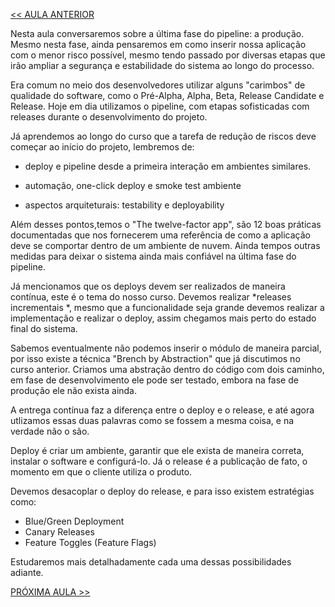 [<< AULA ANTERIOR](https://github.com/pvreboucas/entrega-continua-cd/blob/aula-05/aulas/3-Stage%20de%20Teste%20de%20Carga.md)



Nesta aula conversaremos sobre a última fase do pipeline: a produção. Mesmo nesta fase, ainda pensaremos em como inserir nossa aplicação com o menor risco possível, mesmo tendo passado por diversas etapas que irão ampliar a segurança e estabilidade do sistema ao longo do processo.

Era comum no meio dos desenvolvedores utilizar alguns "carimbos" de qualidade do software, como o Pré-Alpha, Alpha, Beta, Release Candidate e Release. Hoje em dia utilizamos o pipeline, com etapas sofisticadas com releases durante o desenvolvimento do projeto.

Já aprendemos ao longo do curso que a tarefa de redução de riscos deve começar ao início do projeto, lembremos de:

* deploy e pipeline desde a primeira interação em ambientes similares.

* automação, one-click deploy e smoke test ambiente

* aspectos arquiteturais: testability e deployability

Além desses pontos,temos o "The twelve-factor app", são 12 boas práticas documentadas que nos fornecerem uma referência de como a aplicação deve se comportar dentro de um ambiente de nuvem. Ainda tempos outras medidas para deixar o sistema ainda mais confiável na última fase do pipeline.

Já mencionamos que os deploys devem ser realizados de maneira contínua, este é o tema do nosso curso. Devemos realizar *releases incrementais *, mesmo que a funcionalidade seja grande devemos realizar a implementação e realizar o deploy, assim chegamos mais perto do estado final do sistema.

Sabemos eventualmente não podemos inserir o módulo de maneira parcial, por isso existe a técnica "Brench by Abstraction" que já discutimos no curso anterior. Criamos uma abstração dentro do código com dois caminho, em fase de desenvolvimento ele pode ser testado, embora na fase de produção ele não exista ainda.

A entrega contínua faz a diferença entre o deploy e o release, e até agora utlizamos essas duas palavras como se fossem a mesma coisa, e na verdade não o são.

Deploy é criar um ambiente, garantir que ele exista de maneira correta, instalar o software e configurá-lo. Já o release é a publicação de fato, o momento em que o cliente utiliza o produto.

Devemos desacoplar o deploy do release, e para isso existem estratégias como:

* Blue/Green Deployment
* Canary Releases
* Feature Toggles (Feature Flags)

Estudaremos mais detalhadamente cada uma dessas possibilidades adiante.


[PRÓXIMA AULA >>](https://github.com/pvreboucas/entrega-continua-cd/blob/aula-06/aulas/3-Blue-Green%20Deployment.md)
